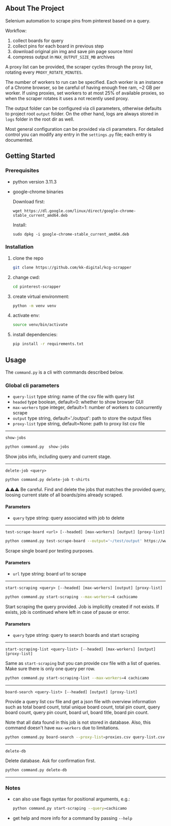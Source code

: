 ## About The Project

Selenium automation to scrape pins from pinterest based on a query.

Workflow:

1. collect boards for query
2. collect pins for each board in previous step
3. download original pin img and save pin page source html
4. compress output in `MAX_OUTPUT_SIZE_MB` archives

A proxy list can be provided, the scraper cycles through the proxy list, rotating every `PROXY_ROTATE_MINUTES`.

The number of workers to run can be specified. Each worker is an instance of a Chrome browser, so be careful of having
enough free ram, ~2 GB per worker. If using proxies, set workers to at most 25% of available proxies, so when the
scraper rotates it uses a not recently used proxy.

The output folder can be configured via cli parameters, otherwise defaults to project root `output` folder. On the other
hand, logs are always stored in `logs` folder in the root dir as well.

Most general configuration can be provided via cli parameters. For detailed control you can modify any entry in
the `settings.py` file; each entry is documented.

## Getting Started

### Prerequisites

- python version 3.11.3
- google-chrome binaries

  Download first:

  ```
  wget https://dl.google.com/linux/direct/google-chrome-stable_current_amd64.deb
  ```

  Install:

  ```
  sudo dpkg -i google-chrome-stable_current_amd64.deb
  ```

### Installation

1. clone the repo
   ```sh
   git clone https://github.com/kk-digital/kcg-scrapper
   ```
2. change cwd:
   ```sh
   cd pinterest-scrapper
   ```
3. create virtual environment:
   ```sh
   python -m venv venv
   ```
4. activate env:
   ```sh
   source venv/bin/activate
   ```
5. install dependencies:
   ```sh
   pip install -r requirements.txt
   ```

## Usage

The `command.py` is a cli with commands described below.

### Global cli parameters

- `query-list` type string: name of the csv file with query list
- `headed` type boolean, default=0: whether to show browser GUI
- `max-workers` type integer, default=1: number of workers to concurrently scrape
- `output` type string, default='./output': path to store the output files
- `proxy-list` type string, default=None: path to proxy list csv file

---

`show-jobs`

```sh
python command.py  show-jobs
```

Show jobs info, including query and current stage.

---

`delete-job <query>`

```sh
python command.py delete-job t-shirts
```

⚠️⚠️⚠️ Be careful. Find and delete the jobs that matches the provided query, loosing current state of all boards/pins
already scraped.

#### Parameters

- `query` type string: query associated with job to delete

---

`test-scrape-board <url> [--headed] [max-workers] [output] [proxy-list]`

```sh
python command.py test-scrape-board --output='~/test/output' https://www.pinterest.com/wilsonpercussio/cachicamo/
```

Scrape single board por testing purposes.

#### Parameters

- `url` type string: board url to scrape

---

`start-scraping <query> [--headed] [max-workers] [output] [proxy-list]`

```sh
python command.py start-scraping --max-workers=4 cachicamo
```

Start scraping the query provided. Job is implicitly created if not exists. If exists, job is continued where left in
case of pause or error.

#### Parameters

- `query` type string: query to search boards and start scraping

---

`start-scraping-list <query-list> [--headed] [max-workers] [output] [proxy-list]`

Same as `start-scraping` but you can provide csv file with a list of queries. Make sure there is only one query per row.

```sh
python command.py start-scraping-list --max-workers=4 cachicamo
```

---

`board-search <query-list> [--headed] [output] [proxy-list]`

Provide a query list csv file and get a json file with overview information such as total board count, total unique board count, total pin count, query board count, query pin count, board url, board title, board pin count.

Note that all data found in this job is not stored in database. Also, this command doesn't have `max-workers` due to limitations. 

```sh
python command.py board-search --proxy-list=proxies.csv query-list.csv
```

---

`delete-db`

Delete database. Ask for confirmation first. 

```sh
python command.py delete-db
```

---

### Notes

- can also use flags syntax for positional arguments, e.g.:
  ```sh
  python command.py start-scraping --query=cachicamo
  ```
- get help and more info for a command by passing `--help`

